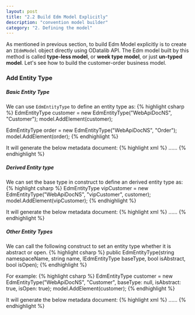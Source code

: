 ```yaml
---
layout: post
title: "2.2 Build Edm Model Explicitly"
description: "convention model builder"
category: "2. Defining the model"
---
```


As mentioned in previous section, to build Edm Model explicitly is to create an `IEdmModel` object directly using ODatalib API. The Edm model built by this method is called **type-less model**, or **week type model**, or just **un-typed model**.
Let's see how to build the customer-order business model. 

### Add Entity Type

##### Basic Entity Type

We can use `EdmEntityType` to define an entity type as:
{% highlight csharp %}
EdmEntityType customer = new EdmEntityType("WebApiDocNS", "Customer");
model.AddElement(customer);

EdmEntityType order = new EdmEntityType("WebApiDocNS", "Order");
model.AddElement(order);
{% endhighlight %}

It will generate the below metadata document:
{% highlight xml %}
    <EntityType Name="Customer" />
    <EntityType Name="Order" />
    ......
{% endhighlight %}

##### Derived Entity type

We can set the base type in construct to define an derived entity type as:
{% highlight csharp %}
EdmEntityType vipCustomer = new EdmEntityType("WebApiDocNS", "vipCustomer", customer);
model.AddElement(vipCustomer);
{% endhighlight %}

It will generate the below metadata document:
{% highlight xml %}
    ......
    <EntityType Name="vipCustomer" BaseType="WebApiDocNS.Customer" />
{% endhighlight %}

##### Other Entity Types

We can call the following construct to set an entity type whether it is abstract or open.
{% highlight csharp %}
public EdmEntityType(string namespaceName, string name, IEdmEntityType baseType, bool isAbstract, bool isOpen);
{% endhighlight %}

For example:
{% highlight csharp %}
EdmEntityType customer = new EdmEntityType("WebApiDocNS", "Customer", baseType: null, isAbstract: true, isOpen: true);
model.AddElement(customer);
{% endhighlight %}

It will generate the below metadata document:
{% highlight xml %}
    ......
    <EntityType Name="Customer" Abstract="true" OpenType="true" />
{% endhighlight %}


